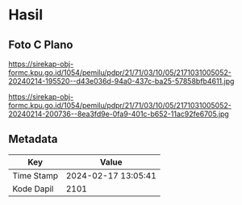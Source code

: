 # Hasil

## Foto C Plano

https://sirekap-obj-formc.kpu.go.id/1054/pemilu/pdpr/21/71/03/10/05/2171031005052-20240214-195520--d43e036d-94a0-437c-ba25-57858bfb4611.jpg

https://sirekap-obj-formc.kpu.go.id/1054/pemilu/pdpr/21/71/03/10/05/2171031005052-20240214-200736--8ea3fd9e-0fa9-401c-b652-11ac92fe6705.jpg


## Metadata

| Key        | Value               |
| ---------- | ------------------- |
| Time Stamp | 2024-02-17 13:05:41 |
| Kode Dapil | 2101                |



